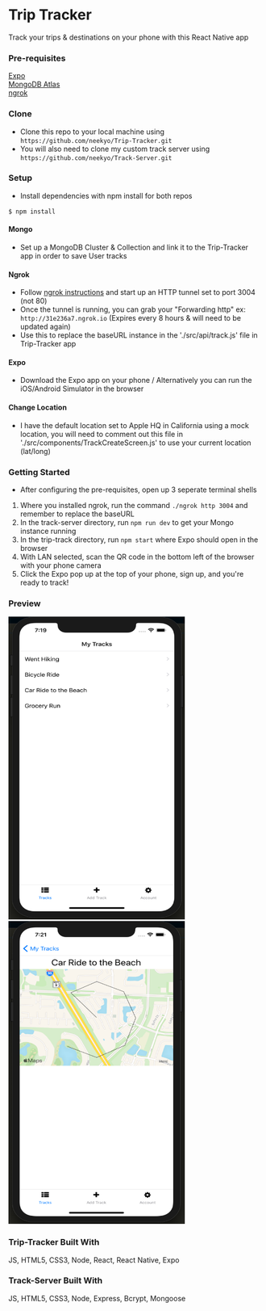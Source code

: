 # Trip Tracker

Track your trips & destinations on your phone with this React Native app

### Pre-requisites 

[Expo](https://expo.io/)
<br>
[MongoDB Atlas](https://www.mongodb.com/cloud/atlas)
<br>
[ngrok](https://ngrok.com/)

### Clone

- Clone this repo to your local machine using `https://github.com/neekyo/Trip-Tracker.git`
- You will also need to clone my custom track server using `https://github.com/neekyo/Track-Server.git`

### Setup

- Install dependencies with npm install for both repos

```shell
$ npm install
```

#### Mongo
- Set up a MongoDB Cluster & Collection and link it to the Trip-Tracker app in order to save User tracks

#### Ngrok
- Follow [ngrok instructions](https://ngrok.com/download) and start up an HTTP tunnel set to port 3004 (not 80)
- Once the tunnel is running, you can grab your "Forwarding http" ex: ```http://31e236a7.ngrok.io``` (Expires every 8 hours & will need to be updated again)
- Use this to replace the baseURL instance in the './src/api/track.js' file in Trip-Tracker app 

#### Expo 
- Download the Expo app on your phone / Alternatively you can run the iOS/Android Simulator in the browser

#### Change Location
- I have the default location set to Apple HQ in California using a mock location, you will need to comment out this file in './src/components/TrackCreateScreen.js' to use your current location (lat/long)

### Getting Started
- After configuring the pre-requisites, open up 3 seperate terminal shells
1. Where you installed ngrok, run the command ```./ngrok http 3004``` and remember to replace the baseURL
2. In the track-server directory, run ```npm run dev``` to get your Mongo instance running
3. In the trip-track directory, run ```npm start``` where Expo should open in the browser 
4. With LAN selected, scan the QR code in the bottom left of the browser with your phone camera
5. Click the Expo pop up at the top of your phone, sign up, and you're ready to track!

### Preview
<img height="600px" width="350px" src="https://github.com/neekyo/Trip-Tracker/blob/cfb2c8a79f9e781c7f80ee7f50fad9eb6d8cc3f0/src/assets/trackPrev1.png"><img height="600px" width="350px" src="https://github.com/neekyo/Trip-Tracker/blob/cfb2c8a79f9e781c7f80ee7f50fad9eb6d8cc3f0/src/assets/trackPrev2.png">

### Trip-Tracker Built With
JS, HTML5, CSS3, Node, React, React Native, Expo

### Track-Server Built With
JS, HTML5, CSS3, Node, Express, Bcrypt, Mongoose
